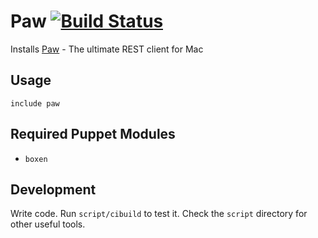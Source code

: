 # Paw [![Build Status](https://travis-ci.org/jacobbednarz/puppet-paw.svg)](https://travis-ci.org/jacobbednarz/puppet-paw)

Installs [Paw](https://luckymarmot.com/paw)  - The ultimate REST client for Mac

## Usage

```puppet
include paw
```

## Required Puppet Modules

* `boxen`

## Development

Write code. Run `script/cibuild` to test it. Check the `script` directory for other useful tools.
